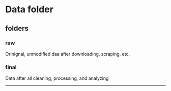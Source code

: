 # Data folder

## folders

### raw

Orinignal, unmodified daa after downloading, scraping, etc.

### final

Data after all cleaning, processing, and analyzing

---

